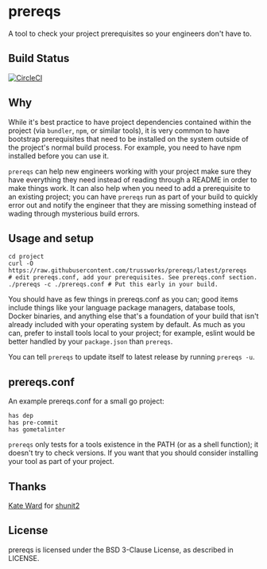 # prereqs

A tool to check your project prerequisites so your engineers don't have to.

## Build Status

[![CircleCI](https://circleci.com/gh/trussworks/prereqs.svg?style=shield)](https://circleci.com/gh/trussworks/prereqs)

## Why

While it's best practice to have project dependencies contained within the project (via `bundler`, `npm`, or similar tools), it is very common to have bootstrap prerequisites that need to be installed on the system outside of the project's normal build process. For example, you need to have npm installed before you can use it.

`prereqs` can help new engineers working with your project make sure they have everything they need instead of reading through a README in order to make things work. It can also help when you need to add a prerequisite to an existing project; you can have `prereqs` run as part of your build to quickly error out and notify the engineer that they are missing something instead of wading through mysterious build errors.

## Usage and setup

``` shell
cd project
curl -O https://raw.githubusercontent.com/trussworks/prereqs/latest/prereqs
# edit prereqs.conf, add your prerequisites. See prereqs.conf section.
./prereqs -c ./prereqs.conf # Put this early in your build.
```

You should have as few things in prereqs.conf as you can; good items include things like your language package managers, database tools, Docker binaries, and anything else that's a foundation of your build that isn't already included with your operating system by default. As much as you can, prefer to install tools local to your project; for example, eslint would be better handled by your `package.json` than `prereqs`.

You can tell `prereqs` to update itself to latest release by running `prereqs -u`.

## prereqs.conf

An example prereqs.conf for a small go project:

    has dep
    has pre-commit
    has gometalinter

`prereqs` only tests for a tools existence in the PATH (or as a shell function); it doesn't try to check versions. If you want that you should consider installing your tool as part of your project.

## Thanks

[Kate Ward](mailto:kate.ward@forestent.com) for [shunit2](<https://github.com/kward/shunit2>)

## License

prereqs is licensed under the BSD 3-Clause License, as described in LICENSE.
